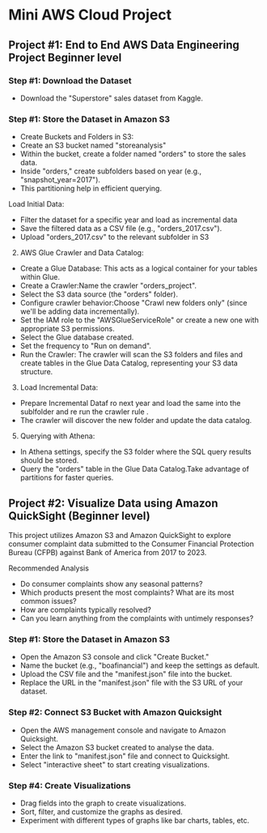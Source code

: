 
# Mini AWS Cloud Project 

## Project #1: End to End AWS Data Engineering Project Beginner level

### Step #1: Download the Dataset
- Download the  "Superstore" sales dataset from Kaggle.

### Step #1: Store the Dataset in Amazon S3
- Create Buckets and Folders in S3:
- Create an S3 bucket named "storeanalysis"
- Within the bucket, create a folder named "orders" to store the sales data.
- Inside "orders," create subfolders based on year (e.g., "snapshot_year=2017"). 
- This partitioning help in efficient querying.

Load Initial Data:
- Filter the dataset for a specific year and load as incremental data
- Save the filtered data as a CSV file (e.g., "orders_2017.csv").
- Upload "orders_2017.csv" to the relevant subfolder in S3

2. AWS Glue Crawler and Data Catalog:

- Create a Glue Database: This acts as a logical container for your tables within Glue.
- Create a Crawler:Name the crawler "orders_project".
- Select the S3 data source (the "orders" folder).
- Configure crawler behavior:Choose "Crawl new folders only" (since we'll be adding data incrementally).
- Set the IAM role to the "AWSGlueServiceRole" or create a new one with appropriate S3 permissions.
- Select the Glue database created.
- Set the frequency to "Run on demand".
- Run the Crawler: The crawler will scan the S3 folders and files and create tables in the Glue Data Catalog, representing your S3 data structure.

3. Load Incremental Data:
- Prepare Incremental Dataf ro next year and load the same into  the sublfolder and re run the crawler rule .
- The crawler will discover the new folder and update the data catalog.

5. Querying with Athena:
- In Athena settings, specify the S3 folder where the SQL query results should be stored.
- Query the "orders" table in the Glue Data Catalog.Take advantage of partitions for faster queries.

## Project #2: Visualize Data using Amazon QuickSight (Beginner level)

This project utilizes Amazon S3 and Amazon QuickSight to explore consumer complaint data submitted to the Consumer Financial Protection Bureau (CFPB) against Bank of America from 2017 to 2023. 

Recommended Analysis
- Do consumer complaints show any seasonal patterns?
- Which products present the most complaints? What are its most common issues?
- How are complaints typically resolved?
- Can you learn anything from the complaints with untimely responses?

### Step #1: Store the Dataset in Amazon S3
- Open the Amazon S3 console and click "Create Bucket."
- Name the bucket (e.g., "boafinancial") and keep the settings as default.
- Upload the CSV file and the "manifest.json" file into the bucket.
- Replace the URL in the "manifest.json" file with the S3 URL of your dataset.

### Step #2: Connect S3 Bucket with Amazon Quicksight
- Open the AWS management console and navigate to Amazon Quicksight.
- Select the Amazon S3 bucket created to analyse the data.
- Enter the link to "manifest.json" file and connect to Quicksight.
- Select "interactive sheet" to start creating visualizations.

### Step #4: Create Visualizations
- Drag fields into the graph to create visualizations.
- Sort, filter, and customize the graphs as desired.
- Experiment with different types of graphs like bar charts, tables, etc.

